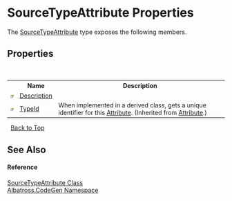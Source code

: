 # SourceTypeAttribute Properties
 

The <a href="T_Albatross_CodeGen_SourceTypeAttribute.md">SourceTypeAttribute</a> type exposes the following members.


## Properties
&nbsp;<table><tr><th></th><th>Name</th><th>Description</th></tr><tr><td>![Public property](media/pubproperty.gif "Public property")</td><td><a href="P_Albatross_CodeGen_SourceTypeAttribute_Description.md">Description</a></td><td /></tr><tr><td>![Public property](media/pubproperty.gif "Public property")</td><td><a href="http://msdn2.microsoft.com/en-us/library/sa1bf03e" target="_blank">TypeId</a></td><td>
When implemented in a derived class, gets a unique identifier for this <a href="http://msdn2.microsoft.com/en-us/library/e8kc3626" target="_blank">Attribute</a>.
 (Inherited from <a href="http://msdn2.microsoft.com/en-us/library/e8kc3626" target="_blank">Attribute</a>.)</td></tr></table>&nbsp;
<a href="#sourcetypeattribute-properties">Back to Top</a>

## See Also


#### Reference
<a href="T_Albatross_CodeGen_SourceTypeAttribute.md">SourceTypeAttribute Class</a><br /><a href="N_Albatross_CodeGen.md">Albatross.CodeGen Namespace</a><br />